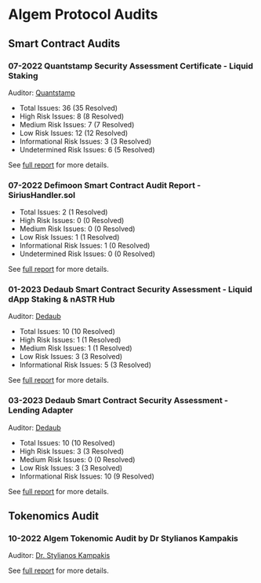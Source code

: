 # Algem Protocol Audits

## Smart Contract Audits

### 07-2022 Quantstamp Security Assessment Certificate - Liquid Staking

Auditor: [Quantstamp](https://quantstamp.com/)

- Total Issues: 36 (35 Resolved)
- High Risk Issues: 8 (8 Resolved)
- Medium Risk Issues: 7 (7 Resolved)
- Low Risk Issues: 12 (12 Resolved)
- Informational Risk Issues: 3 (3 Resolved)
- Undetermined Risk Issues: 6 (5 Resolved)

See [full report](Quantstamp%20Security%20Assessment%20Certificate%20-%20Liquid%20Staking.pdf) for more details.

### 07-2022 Defimoon Smart Contract Audit Report - SiriusHandler.sol

- Total Issues: 2 (1 Resolved)
- High Risk Issues: 0 (0 Resolved)
- Medium Risk Issues: 0 (0 Resolved)
- Low Risk Issues: 1 (1 Resolved)
- Informational Risk Issues: 1 (0 Resolved)
- Undetermined Risk Issues: 0 (0 Resolved)

See [full report](Defimoon%20Smart%20Contract%20Audit%20Report%20-%20SiriusHandler.sol.pdf) for more details.

### 01-2023 Dedaub Smart Contract Security Assessment - Liquid dApp Staking & nASTR Hub

Auditor: [Dedaub](https://dedaub.com/)

- Total Issues: 10 (10 Resolved)
- High Risk Issues: 1 (1 Resolved)
- Medium Risk Issues: 1 (1 Resolved)
- Low Risk Issues: 3 (3 Resolved)
- Informational Risk Issues: 5 (3 Resolved)

See [full report](Dedaub%20Smart%20Contract%20Security%20Assessment%20-%20Liquid%20dApp%20Staking%20%26%20nASTR%20Hub.pdf) for more details.

### 03-2023 Dedaub Smart Contract Security Assessment - Lending Adapter

Auditor: [Dedaub](https://dedaub.com/)

- Total Issues: 10 (10 Resolved)
- High Risk Issues: 3 (3 Resolved)
- Medium Risk Issues: 0 (0 Resolved)
- Low Risk Issues: 3 (3 Resolved)
- Informational Risk Issues: 10 (9 Resolved)

See [full report](Dedaub%20Smart%20Contract%20Security%20Assessment%20-%20Lending%20Adapter.pdf) for more details.

## Tokenomics Audit

### 10-2022 Algem Tokenomic Audit by Dr Stylianos Kampakis 

Auditor: [Dr. Stylianos Kampakis](https://www.linkedin.com/in/dr-stylianos-kampakis)

See [full report](Algem%20Tokenomic%20Audit%20by%20Dr%20Stylianos%20Kampakis.pdf) for more details.
